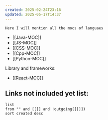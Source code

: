 ```yaml
---
created: 2025-02-24T23:16
updated: 2025-05-17T14:37
---
```


`Here I will mention all the mocs of languaes`

- [[Java-MOC]]
- [[JS-MOC]]
- [[CSS-MOC]]
- [[Cpp-MOC]]
- [[Python-MOC]]


Library and frameworks:

- [[React-MOC]]


## **Links not included yet list:**
```dataview
list
from "" and [[]] and !outgoing([[]])
sort created desc
```
